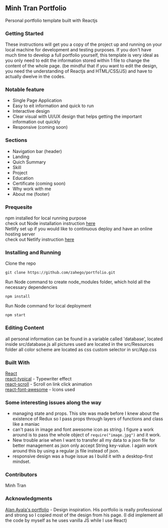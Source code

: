 ## Minh Tran Portfolio
Personal portfolio template built with Reactjs


### Getting Started
These instructions will get you a copy of the project up and running on your local machine for development and testing purposes. 
If you don't have much time to develop a full portfolio yourself, this template is very ideal as you only need to edit the information stored within 1 file to change the content of the whole page. (be mindful that if you want to edit the design, you need the understanding of Reactjs and HTML/CSS/JS) and have to actually dwelve in the codes.

### Notable feature
- Single Page Application
- Easy to eit information and quick to run
- Interactive design
- Clear visual with UI/UX design that helps getting the important information out quickly
- Responsive (coming soon)

### Sections
- Navigation bar (header)
- Landing 
- Quich Summary
- Skill
- Project
- Education
- Certificate (coming soon)
- Why work with me
- About me (footer)


### Prequesite
npm installed for local running purpose    
check out Node installation instruction [here](https://nodejs.org/en/)  
Netlify set up if you would like to continuous deploy and have an online hosting server  
check out Netlify instruction [here](https://www.netlify.com/)  

### Installing and Running
Clone the repo
```
git clone https://github.com/zahego/portfolio.git
```
Run Node command to create node_modules folder, which hold all the necessary dependencies
```
npm install
```
Run Node command for local deployment
```
npm start
```

### Editing Content
all personal information can be found in a variable called 'database', located inside src/database.js
all pictures used are located in the src/Resources folder
all color scheme are located as css custom selector in src/App.css

### Built With
[React](https://reactjs.org/)  
[react-typical](https://www.npmjs.com/package/react-typical) - Typewriter effect  
[react-scroll](https://www.npmjs.com/package/react-scroll) - Scroll on link click animation  
[react-font-awesome](https://github.com/FortAwesome/react-fontawesome) - Icons used  

### Some interesting issues along the way
- managing state and props. This site was made before I knew about the existence of Redux so I pass props through layers of functions and class like a maniac  
- can't pass in image and font awesome icon as string. I figure a work around is to pass the whole object of `require("image.jpg")` and it work. 
- New trouble arise when I want to transfer all my data to a json file for better management as json only accept String key-value. I again work around this by using a regular js file instead of json.  
- responsive design was a huge issue as I build it with a desktop-first mindset.

### Contributors
Minh Tran 

### Acknowledgments
[Alan Ayala's portfolio](http://www.abwtechnologies.com/index.html) - Design inspiration. 
His portfolio is really professional and strong so I copied most of the design from his page. (I did implement all the code by myself as he uses vanilla JS while I use React)
